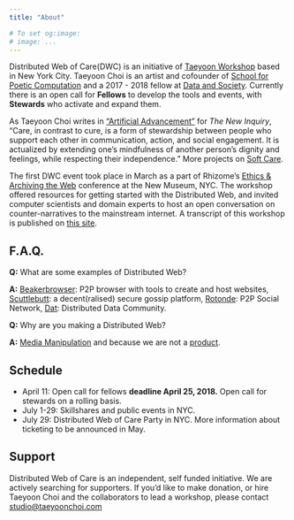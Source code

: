 ```yaml
---
title: "About"

# To set og:image:
# image: ...
---
```

 
Distributed Web of Care(DWC) is an initiative of [Taeyoon Workshop](http://taeyoonchoi.com/) based in New York City. Taeyoon Choi is an artist and cofounder of [School for Poetic Computation](http://sfpc.io/) and a 2017 - 2018 fellow at [Data and Society](https://datasociety.net/people/choi-taeyoon/). Currently there is an open call for **Fellows** to develop the tools and events, with **Stewards** who activate and expand them.  

As Taeyoon Choi writes in [“Artificial Advancement”](https://thenewinquiry.com/artificial-advancements/) for *The New Inquiry*, “Care, in contrast to cure, is a form of stewardship between people who support each other in communication, action, and social engagement. It is actualized by extending one’s mindfulness of another person’s dignity and feelings, while respecting their independence.” More projects on [Soft Care](http://taeyoonchoi.com/soft-care/).

The first DWC event took place in March as a part of Rhizome’s [Ethics & Archiving the Web](https://eaw.rhizome.org/) conference at the New Museum, NYC. The workshop offered resources for getting started with the Distributed Web, and invited computer scientists and domain experts to host an open conversation on counter-narratives to the mainstream internet. A transcript of this workshop is published on [this site](http://dwc-tchoi8.hashbase.io).  

## F.A.Q.

**Q:** What are some examples of Distributed Web?

**A:** [Beakerbrowser](https://beakerbrowser.com/): P2P browser with tools to create and host websites, [Scuttlebutt](https://www.scuttlebutt.nz/): a decent(ralised) secure gossip platform, [Rotonde](https://wiki.xxiivv.com/#rotonde): P2P Social Network, [Dat](https://datproject.org/): Distributed Data Community.

**Q:** Why are you making a Distributed Web?

**A:** [Media Manipulation](https://datasociety.net/research/media-manipulation/) and because we are not a [product](https://www.nytimes.com/2018/04/08/us/facebook-users-data-harvested-cambridge-analytica.html).


## Schedule
* April 11: Open call for fellows **deadline April 25, 2018.** Open call for stewards on a rolling basis. 
* July 1-29: Skillshares and public events in NYC. 
* July 29: Distributed Web of Care Party in NYC. More information about ticketing to be announced in May.


## Support 

Distributed Web of Care is an independent, self funded initiative. We are actively searching for supporters. If you’d like to make donation, or hire Taeyoon Choi and the collaborators to lead a workshop, please contact studio@taeyoonchoi.com

